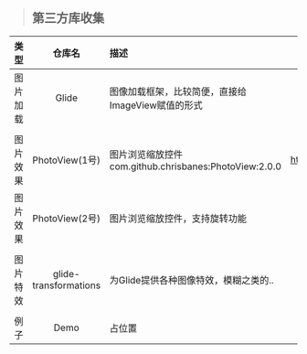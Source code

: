 >## 第三方库收集
|类型|仓库名|描述|GitHub地址|
|:---|:---:|:---|:---:|
|图片加载|Glide| 图像加载框架，比较简便，直接给ImageView赋值的形式 |https://github.com/bumptech/glide
||
|图片效果|PhotoView(1号)| 图片浏览缩放控件 com.github.chrisbanes:PhotoView:2.0.0 |https://github.com/chrisbanes/PhotoView
|图片效果|PhotoView(2号)| 图片浏览缩放控件，支持旋转功能 |https://github.com/bm-x/PhotoView 
||
|图片特效|glide-transformations| 为Glide提供各种图像特效，模糊之类的.. |https://github.com/wasabeef/glide-transformations
||
|例子|Demo| 占位置 |https://github.com/bm-x/PhotoView 

